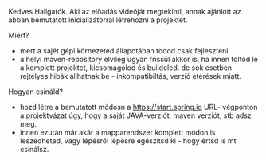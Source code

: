 Kedves Hallgatók.
Aki az előadás videóját megtekinti, annak ajánlott az abban bemutatott inicializátorral létrehozni a projektet.

Miért?
- mert a sajét gépi körnezeted állapotában todod csak fejleszteni
- a helyi maven-repository elvileg ugyan frissül akkor is, ha innen töltöd le a komplett projektet, kicsomagolod és buildeled. de sok esetben rejtélyes hibák állhatnak be - inkompatibiltás, verzió etérések miatt.

Hogyan csináld?
- hozd létre a bemutatott módosn a https://start.spring.io URL- végponton a projektvázat úgy, hogy a saját JAVA-verziót, maven verziót, stb adsz meg.
- innen ezután már akár a mapparendszer komplett módon is leszedheted, vagy lépésről lépésre egészítsd ki - hogy értsd is mt csinálsz.
